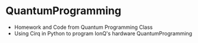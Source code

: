 # QuantumProgramming
- Homework and Code from Quantum Programming Class
- Using Cirq in Python to program IonQ's hardware
QuantumProgramming
